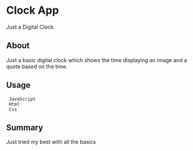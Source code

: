 # Clock App

Just a Digital Clock 

## About

Just a basic digital clock which shows the time displaying an image and a quote based on the time.


## Usage

```
 JavaScript
 Html
 Css
```

## Summary

Just tried my best with all the basics
